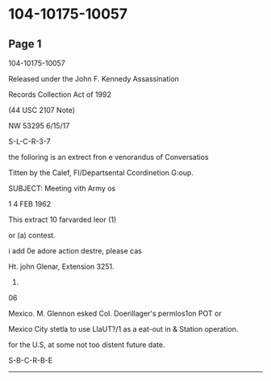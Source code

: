 # 104-10175-10057

## Page 1

104-10175-10057

Released under the John F. Kennedy Assassination

Records Collection Act of 1992

(44 USC 2107 Note)

NW 53295 6/15/17

S-L-C-R-3-7

the folloring is an extrect fron e venorandus of Conversatios

Titten by the Calef, FI/Departsental Ccordinetion G:oup.

SUBJECT: Meeting vith Army os

1 4 FEB 1962

This extract 10 farvarded leor (1)

or (a) contest.

i add 0e adore action destre, please cas

Ht. john Glenar, Extension 3251.

1.

06

Mexico. M. Glennon esked Col. Doerillager's permlos1on POT or

Mexico City stetla to use LIaUT?/1 as a eat-out in & Station operation.

for the U.S, at some not too distent future date.

S-B-C-R-B-E

---

